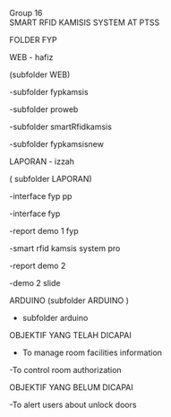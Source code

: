 
Group 16  
SMART RFID KAMISIS SYSTEM AT PTSS

FOLDER FYP

  WEB - hafiz
  
 (subfolder WEB)
 
 -subfolder fypkamsis
 
 -subfolder proweb
 
 -subfolder smartRfidkamsis
 
 -subfolder fypkamsisnew
 
 
   LAPORAN - izzah
   
 ( subfolder LAPORAN)
 
 -interface fyp pp
 
 -interface fyp
 
 -report demo 1 fyp
 
 -smart rfid kamsis system pro
 
 -report demo 2
 
 -demo 2 slide
 
 ARDUINO 
 (subfolder ARDUINO )
 
 -  subfolder arduino
 
 
OBJEKTIF YANG TELAH DICAPAI

- To manage room facilities information 

-To control room authorization

OBJEKTIF YANG BELUM DICAPAI

-To alert users about unlock doors
